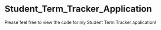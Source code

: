 # Student_Term_Tracker_Application

Please feel free to view the code for my Student Term Tracker application!
